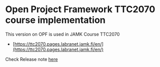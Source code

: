 # Open Project Framework TTC2070 course implementation

This version on OPF is used in JAMK Course TTC2070

* [https://ttc2070.pages.labranet.jamk.fi/en/](https://ttc2070.pages.labranet.jamk.fi/en/)

Check Release note [here](release-note.md)
